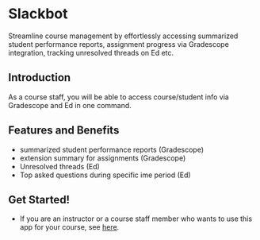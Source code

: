# Slackbot

Streamline course management by effortlessly accessing summarized student performance reports, assignment progress via Gradescope integration, tracking unresolved threads on Ed etc.

## Introduction

As a course staff, you will be able to access course/student info via Gradescope and Ed in one command.

## Features and Benefits
- summarized student performance reports (Gradescope)
- extension summary for assignments (Gradescope)
- Unresolved threads (Ed)
- Top asked questions during specific ime period (Ed)

## Get Started!

- If you are an instructor or a course staff member who wants to use this app for your course, see [here](../../wiki/for-course-staff).

